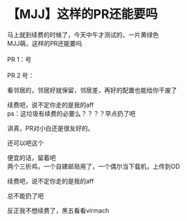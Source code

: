 # 【MJJ】这样的PR还能要吗


马上就到续费的时候了，今天中午才测试的，一片黄绿色<br />
MJJ萌，这样的PR还能要吗<br />
<br />
PR 1：号<br />
<img id="aimg_bk88p" onclick="zoom(this, this.src, 0, 0, 0)" class="zoom" src="https://www.picbed.cn/images/2020/10/24/img_zCmaOQyl.png" onmouseover="img_onmouseoverfunc(this)" onload="thumbImg(this)" border="0" alt="" /><br />
<br />
PR 2 号：<br />
<img id="aimg_zYCmL" onclick="zoom(this, this.src, 0, 0, 0)" class="zoom" src="https://www.picbed.cn/images/2020/10/24/img_y7KwyeGM.png" onmouseover="img_onmouseoverfunc(this)" onload="thumbImg(this)" border="0" alt="" />

看邻居的，邻居好就保留，邻居差，再好的配置也能给你干废了

续费吧，说不定你走的是我的aff<img src="static/image/smiley/default/lol.gif" smilieid="12" border="0" alt="" /><br />
ps：这垃圾有续费的必要么？？？？早点扔了吧

讲真，PR对小白还是很友好的。

还可以吧这个

便宜的话，留着吧<br />
两个三折鸡，一个自建邮局用了，一个偶尔当下载机，上传到OD

续费吧，说不定你走的是我的aff

<img src="static/image/smiley/default/lol.gif" smilieid="12" border="0" alt="" />总不能扔了吧

反正我不想续费了，黑五看看virmach
